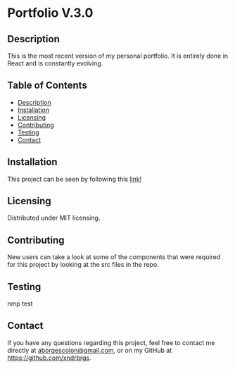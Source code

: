   # Portfolio V.3.0

  ## Description

  This is the most recent version of my personal portfolio. It is entirely done in React and is constantly evolving. 

  ## Table of Contents
  - [Description](#description)
  - [Installation](#installation)
  - [Licensing](#licensing)
  - [Contributing](#contributing)
  - [Testing](#testing)
  - [Contact](#contact)

  ## Installation
  This project can be seen by following this [link!](https://xndrbrgs.github.io/portfoliov3/)

  ## Licensing
  Distributed under MIT licensing. 

  ## Contributing
  New users can take a look at some of the components that were required for this project by looking at the src files in the repo.

  ## Testing
  nmp test

  ## Contact
  If you have any questions regarding this project, feel free to contact me directly at aborgescolon@gmail.com, or on my GitHub at https://github.com/xndrbrgs.
